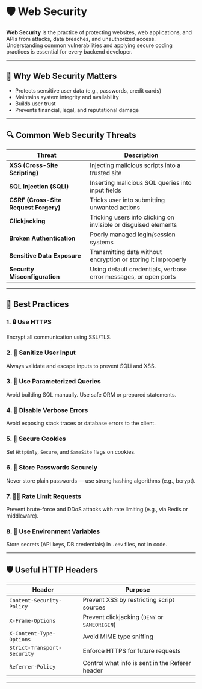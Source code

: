 # 🛡️ Web Security

**Web Security** is the practice of protecting websites, web applications, and APIs from attacks, data breaches, and unauthorized access.  
Understanding common vulnerabilities and applying secure coding practices is essential for every backend developer.

---

## 🔐 Why Web Security Matters

- Protects sensitive user data (e.g., passwords, credit cards)
- Maintains system integrity and availability
- Builds user trust
- Prevents financial, legal, and reputational damage

---

## 🔍 Common Web Security Threats

| Threat                                | Description                                                      |
| ------------------------------------- | ---------------------------------------------------------------- |
| **XSS (Cross-Site Scripting)**        | Injecting malicious scripts into a trusted site                  |
| **SQL Injection (SQLi)**              | Inserting malicious SQL queries into input fields                |
| **CSRF (Cross-Site Request Forgery)** | Tricks user into submitting unwanted actions                     |
| **Clickjacking**                      | Tricking users into clicking on invisible or disguised elements  |
| **Broken Authentication**             | Poorly managed login/session systems                             |
| **Sensitive Data Exposure**           | Transmitting data without encryption or storing it improperly    |
| **Security Misconfiguration**         | Using default credentials, verbose error messages, or open ports |

---

## 🧰 Best Practices

### 1. 🔒 Use HTTPS

Encrypt all communication using SSL/TLS.

### 2. 🔐 Sanitize User Input

Always validate and escape inputs to prevent SQLi and XSS.

### 3. 🧠 Use Parameterized Queries

Avoid building SQL manually. Use safe ORM or prepared statements.

### 4. 🚫 Disable Verbose Errors

Avoid exposing stack traces or database errors to the client.

### 5. 🧾 Secure Cookies

Set `HttpOnly`, `Secure`, and `SameSite` flags on cookies.

### 6. 🧼 Store Passwords Securely

Never store plain passwords — use strong hashing algorithms (e.g., bcrypt).

### 7. 🧑‍💻 Rate Limit Requests

Prevent brute-force and DDoS attacks with rate limiting (e.g., via Redis or middleware).

### 8. 🧭 Use Environment Variables

Store secrets (API keys, DB credentials) in `.env` files, not in code.

---

## 🛡️ Useful HTTP Headers

| Header                      | Purpose                                         |
| --------------------------- | ----------------------------------------------- |
| `Content-Security-Policy`   | Prevent XSS by restricting script sources       |
| `X-Frame-Options`           | Prevent clickjacking (`DENY` or `SAMEORIGIN`)   |
| `X-Content-Type-Options`    | Avoid MIME type sniffing                        |
| `Strict-Transport-Security` | Enforce HTTPS for future requests               |
| `Referrer-Policy`           | Control what info is sent in the Referer header |

---
